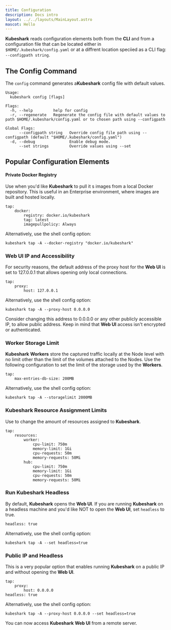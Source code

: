 ```yaml
---
title: Configuration
description: Docs intro
layout: ../../layouts/MainLayout.astro
mascot: Hello
---
```


**Kubeshark** reads configuration elements both from the **CLI** and from a configuration file that can be located either in `$HOME/.kubeshark/config.yaml` or at a diffrent location speciied as a CLI flag: `--configpath string`.

## The Config Command

The `config` command generates a ​**​Kubeshark​**​ config file with default values.

```shell
Usage:
  kubeshark config [flags]

Flags:
  -h, --help         help for config
  -r, --regenerate   Regenerate the config file with default values to path $HOME/.kubeshark/config.yaml or to chosen path using --configpath

Global Flags:
      --configpath string   Override config file path using --configpath (default "$HOME/.kubeshark/config.yaml")
  -d, --debug               Enable debug mode.
      --set strings         Override values using --set
```

## Popular Configuration Elements

#### Private Docker Registry

Use when you'd like **Kubeshark** to pull it    s images from a local Docker repository. This is useful in an Enterprise environment, where images are built and hosted locally.

```shell
tap:
    docker:
        registry: docker.io/kubeshark
        tag: latest
        imagepullpolicy: Always
```

Alternatively, use the shell config option:
```shell
kubeshark tap -A --docker-registry "docker.io/kubeshark"
```

### Web UI IP and Accessibility

For security reasons, the default address of the proxy host for the **Web UI** is set to 127.0.0.1 that allows opening only local connections.

```shell
tap:
    proxy:
        host: 127.0.0.1
```

Alternatively, use the shell config option:
```shell
kubeshark tap -A --proxy-host 0.0.0.0
```

Consider changing this address to 0.0.0.0 or any other publicly accessible IP, to allow public address. Keep in mind that **Web UI** access isn't encrypted or authenticated.

### Worker Storage Limit

**Kubeshark** **Workers** store the captured traffic locally at the Node level with no limit other than the limit of the volumes attached to the Nodes. Use the following configuration to set the limit of the storage used by the **Workers**.

```shell
tap:
    max-entries-db-size: 200MB
```

Alternatively, use the shell config option:
```shell
kubeshark tap -A --storagelimit 2000MB
```

### Kubeshark Resource Assignment Limits

Use to change the amount of resources assigned to **Kubeshark**.

```shell
tap:
    resources:
        worker:
            cpu-limit: 750m
            memory-limit: 1Gi
            cpu-requests: 50m
            memory-requests: 50Mi
        hub:
            cpu-limit: 750m
            memory-limit: 1Gi
            cpu-requests: 50m
            memory-requests: 50Mi
```

### Run Kubeshark Headless

By default, **Kubeshark** opens the **Web UI**. If you are running **Kubeshark** on a headless machine and you'd like NOT to open the **Web UI**, set `headless` to true.

```shell
headless: true
```

Alternatively, use the shell config option:
```shell
kubeshark tap -A --set headless=true
```

### Public IP and Headless

This is a very popular option that enables running **Kubeshark** on a public IP and without opening the **Web UI**.

```shell
tap:
    proxy:
        host: 0.0.0.0
headless: true
```
Alternatively, use the shell config option:
```shell
kubeshark tap -A --proxy-host 0.0.0.0 --set headless=true
```
You can now access  **Kubeshark** **Web UI** from a remote server.

